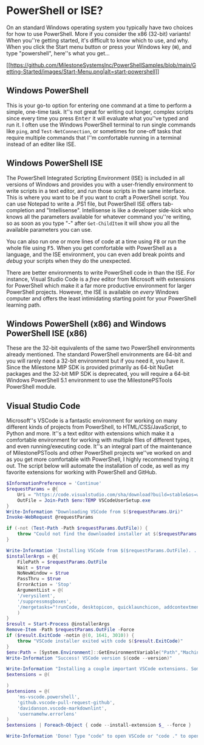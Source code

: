 # PowerShell or ISE?

On an standard Windows operating system you typically have two choices for how to use PowerShell. More if you consider the x86 (32-bit) variants! When you''re getting started, it's difficult to know which to use, and why. When you click the Start menu button or press your Windows key (<kbd>⊞</kbd>), and type "powershell", here''s what you get...

[[https://github.com/MilestoneSystemsInc/PowerShellSamples/blob/main/Getting-Started/images/Start-Menu.png|alt=start-powershell]]

## Windows PowerShell

This is your go-to option for entering one command at a time to perform a simple, one-time task. It''s not great for writing out longer, complex scripts since every time you press <kbd>Enter</kbd> it will evaluate what you''ve typed and run it. I often use the Windows PowerShell terminal to run single commands like `ping`, and `Test-NetConnection`, or sometimes for one-off tasks that require multiple commands that I''m comfortable running in a terminal instead of an editer like ISE.

 ## Windows PowerShell ISE

 The PowerShell Integrated Scripting Environment (ISE) is included in all versions of Windows and provides you with a user-friendly environment to write scripts in a text editor, and run those scripts in the same interface. This is where you want to be if you want to craft a PowerShell script. You can use Notepad to write a .PS1 file, but PowerShell ISE offers tab-completion and "Intellisense". Intellisense is like a developer side-kick who knows all the parameters available for whatever command you''re writing, so as soon as you type "-" after `Get-ChildItem` it will show you all the available parameters you can use.

 You can also run one or more lines of code at a time using <kbd>F8</kbd> or run the whole file using <kbd>F5</kbd>. When you get comfortable with PowerShell as a language, and the ISE environment, you can even add break points and *debug* your scripts when they do the unexpected.

 There are better environments to write PowerShell code in than the ISE. For instance, Visual Studio Code is a *free* editor from Microsoft with extensions for PowerShell which make it a far more productive environment for larger PowerShell projects. However, the ISE is available on *every* Windows computer and offers the least intimidating starting point for your PowerShell learning path.

## Windows PowerShell (x86) and Windows PowerShell ISE (x86)

These are the 32-bit equivalents of the same two PowerShell environments already mentioned. The standard PowerShell environments are 64-bit and you will rarely need a 32-bit environment but if you need it, you have it. Since the Milestone MIP SDK is provided primarily as 64-bit NuGet packages and the 32-bit MIP SDK is deprecated, you will require a 64-bit Windows PowerShell 5.1 environment to use the MilestonePSTools PowerShell module.

## Visual Studio Code

Microsoft''s VSCode is a fantastic environment for working on many different kinds of projects from PowerShell, to HTML/CSS/JavaScript, to Python and more. It''s a text editor with extensions which make it a comfortable environment for working with multiple files of different types, and even running/executing code. It''s an integral part of the maintenance of MilestonePSTools and other PowerShell projects we''ve worked on and as you get more comfortable with PowerShell, I highly recommend trying it out. The script below will automate the installation of code, as well as my favorite extensions for working with PowerShell and GitHub.

```powershell
$InformationPreference = 'Continue'
$requestParams = @{
    Uri = "https://code.visualstudio.com/sha/download?build=stable&os=win32-x64"
    OutFile = Join-Path $env:TEMP VSCodeUserSetup.exe
}
Write-Information "Downloading VSCode from $($requestParams.Uri)"
Invoke-WebRequest @requestParams

if (-not (Test-Path -Path $requestParams.OutFile)) {
    throw "Could not find the downloaded installer at $($requestParams.OutFile)"
}

Write-Information 'Installing VSCode from $($requestParams.OutFile). . .'
$installerArgs = @{
    FilePath = $requestParams.OutFile
    Wait = $true
    NoNewWindow = $true
    PassThru = $true
    ErrorAction = 'Stop'
    ArgumentList = @(
    '/verysilent',
    '/suppressmsgboxes',
    '/mergetasks="!runCode, desktopicon, quicklaunchicon, addcontextmenufiles, addcontextmenufolders, associatewithfiles, addtopath"'
    )
}
$result = Start-Process @installerArgs
Remove-Item -Path $requestParams.OutFile -Force
if ($result.ExitCode -notin @(0, 1641, 3010)) {
    throw "VSCode installer exited with code $($result.ExitCode)"
}
$env:Path = [System.Environment]::GetEnvironmentVariable("Path","Machine") + ";" + [System.Environment]::GetEnvironmentVariable("Path","User")
Write-Information "Success! VSCode version $(code --version)"

Write-Information "Installing a couple important VSCode extensions. Some other fun ones include Rainbow Brackets, indent-rainbox, Live Share*, and markdownlint."
$extensions = @(

)
$extensions = @(
    'ms-vscode.powershell',
    'github.vscode-pull-request-github',
    'davidanson.vscode-markdownlint',
    'usernamehw.errorlens'
)
$extensions | Foreach-Object { code --install-extension $_ --force }

Write-Information 'Done! Type "code" to open VSCode or "code ." to open the current directory in VSCode.'
```
